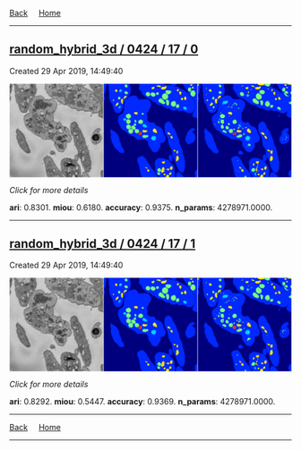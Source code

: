 
[Back](..)&nbsp;&nbsp;&nbsp;&nbsp;&nbsp;[Home](https://leapmanlab.github.io/snapshots)

---

<div class="summary"><a href="0"><h2>random_hybrid_3d / 0424 / 17 / 0</h2></a><p>Created 29 Apr 2019, 14:49:40
</p><a href="0"><img src="0/media/summary.png" align="center"></a><p>
<i>Click for more details</i>
</p></div>

**ari**: 0.8301. **miou**: 0.6180. **accuracy**: 0.9375. **n_params**: 4278971.0000. 

---

<div class="summary"><a href="1"><h2>random_hybrid_3d / 0424 / 17 / 1</h2></a><p>Created 29 Apr 2019, 14:49:40
</p><a href="1"><img src="1/media/summary.png" align="center"></a><p>
<i>Click for more details</i>
</p></div>

**ari**: 0.8292. **miou**: 0.5447. **accuracy**: 0.9369. **n_params**: 4278971.0000. 

---

[Back](..)&nbsp;&nbsp;&nbsp;&nbsp;&nbsp;[Home](https://leapmanlab.github.io/snapshots)

---
